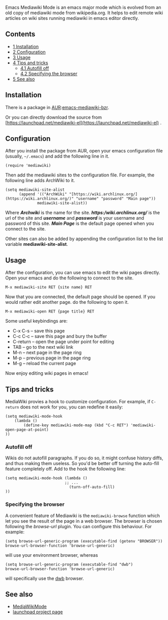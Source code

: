 Emacs Mediawiki Mode is an emacs major mode which is evolved from an old copy of mediawiki mode from wikipedia.org. It helps to edit remote wiki articles on wiki sites running mediawiki in emacs editor directly.

## Contents

*   [1 Installation](#Installation)
*   [2 Configuration](#Configuration)
*   [3 Usage](#Usage)
*   [4 Tips and tricks](#Tips_and_tricks)
    *   [4.1 Autofill off](#Autofill_off)
    *   [4.2 Specifying the browser](#Specifying_the_browser)
*   [5 See also](#See_also)

## Installation

There is a package in [AUR](/index.php/AUR "AUR"):[emacs-mediawiki-bzr](https://aur.archlinux.org/packages/emacs-mediawiki-bzr/).

Or you can directly download the source from [https://launchpad.net/mediawiki-el](https://launchpad.net/mediawiki-el) .

## Configuration

After you install the package from AUR, open your emacs configuration file (usually, `~/.emacs`) and add the following line in it.

```
(require 'mediawiki)

```

Then add the mediawiki sites to the configuration file. For example, the following line adds ArchWiki to it.

```
(setq mediawiki-site-alist
      (append '(("ArchWiki" "[https://wiki.archlinux.org/](https://wiki.archlinux.org/)" "username" "password" "Main page"))
              mediawiki-site-alist))

```

Where _**Archwiki**_ is the name for the site. _**https:/wiki.archlinux.org/**_ is the url of the site and _**username**_ and _**password**_ is your username and password of this site. _**Main Page**_ is the default page opened when you connect to the site.

Other sites can also be added by appending the configuration list to the list variable **mediawiki-site-alist**.

## Usage

After the configuration, you can use emacs to edit the wiki pages directly. Open your emacs and do the following to connect to the site.

```
M-x mediawiki-site RET {site name} RET

```

Now that you are connected, the default page should be opened. If you would rather edit another page. do the following to open it.

```
M-x mediawiki-open RET {page title} RET

```

Some useful keybindings are:

*   C-x C-s – save this page
*   C-c C-c – save this page and bury the buffer
*   C-return – open the page under point for editing
*   TAB – go to the next wiki link
*   M-n – next page in the page ring
*   M-p – previous page in the page ring
*   M-g – reload the current page

Now enjoy editing wiki pages in emacs!

## Tips and tricks

MediaWiki provies a hook to customize configuration. For example, if `C-return` does not work for you, you can redefine it easily:

```
(setq mediawiki-mode-hook
    (lambda ()
        (define-key mediawiki-mode-map (kbd "C-c RET") 'mediawiki-open-page-at-point)
))

```

### Autofill off

Wikis do not autofill paragraphs. If you do so, it might confuse history diffs, and thus making them useless. So you'd be better off turning the auto-fill feature completely off. Add to the hook the following line:

```
(setq mediawiki-mode-hook (lambda ()
                          ;; ...
                            (turn-off-auto-fill)
))

```

### Specifying the browser

A convenient feature of Mediawiki is the `mediawiki-browse` function which let you see the result of the page in a web browser. The browser is chosen following the _browse-url_ plugin. You can configure this behaviour. For example:

```
(setq browse-url-generic-program (executable-find (getenv "BROWSER"))
browse-url-browser-function 'browse-url-generic)

```

will use your environment browser, whereas

```
(setq browse-url-generic-program (executable-find "dwb")
browse-url-browser-function 'browse-url-generic)

```

will specifically use the [dwb](/index.php/Dwb "Dwb") browser.

## See also

*   [MediaWikiMode](http://www.emacswiki.org/emacs/MediaWikiMode)
*   [launchpad project page](https://launchpad.net/mediawiki-el)